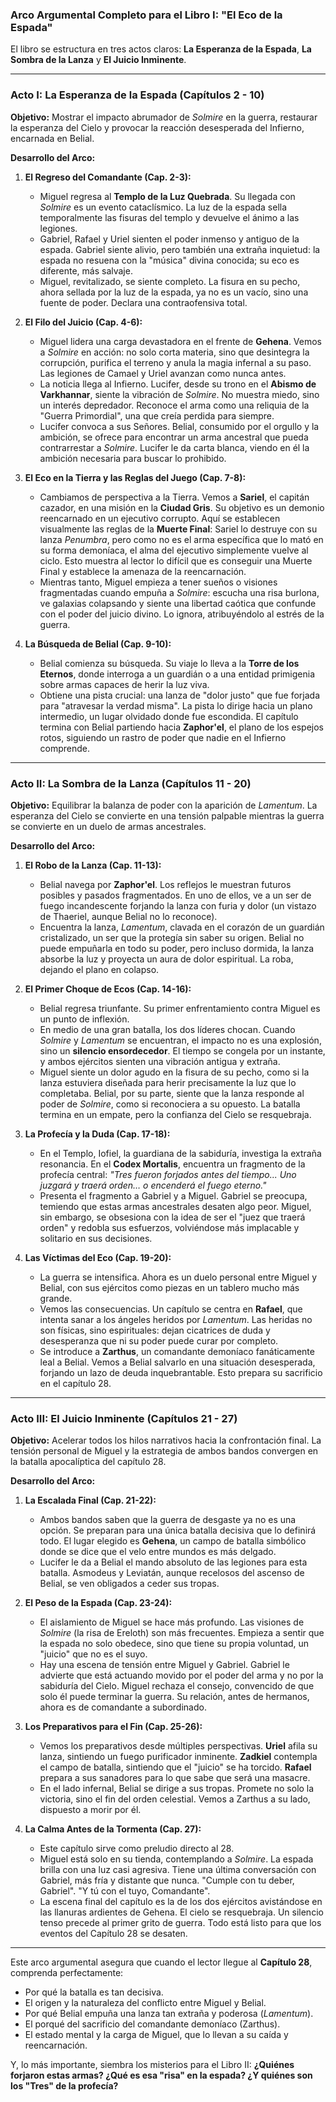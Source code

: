 
### **Arco Argumental Completo para el Libro I: "El Eco de la Espada"**

El libro se estructura en tres actos claros: **La Esperanza de la Espada**, **La Sombra de la Lanza** y **El Juicio Inminente**.

---

### **Acto I: La Esperanza de la Espada (Capítulos 2 - 10)**

**Objetivo:** Mostrar el impacto abrumador de *Solmire* en la guerra, restaurar la esperanza del Cielo y provocar la reacción desesperada del Infierno, encarnada en Belial.

**Desarrollo del Arco:**

1.  **El Regreso del Comandante (Cap. 2-3):**
    *   Miguel regresa al **Templo de la Luz Quebrada**. Su llegada con *Solmire* es un evento cataclísmico. La luz de la espada sella temporalmente las fisuras del templo y devuelve el ánimo a las legiones.
    *   Gabriel, Rafael y Uriel sienten el poder inmenso y antiguo de la espada. Gabriel siente alivio, pero también una extraña inquietud: la espada no resuena con la "música" divina conocida; su eco es diferente, más salvaje.
    *   Miguel, revitalizado, se siente completo. La fisura en su pecho, ahora sellada por la luz de la espada, ya no es un vacío, sino una fuente de poder. Declara una contraofensiva total.

2.  **El Filo del Juicio (Cap. 4-6):**
    *   Miguel lidera una carga devastadora en el frente de **Gehena**. Vemos a *Solmire* en acción: no solo corta materia, sino que desintegra la corrupción, purifica el terreno y anula la magia infernal a su paso. Las legiones de Camael y Uriel avanzan como nunca antes.
    *   La noticia llega al Infierno. Lucifer, desde su trono en el **Abismo de Varkhannar**, siente la vibración de *Solmire*. No muestra miedo, sino un interés depredador. Reconoce el arma como una reliquia de la "Guerra Primordial", una que creía perdida para siempre.
    *   Lucifer convoca a sus Señores. Belial, consumido por el orgullo y la ambición, se ofrece para encontrar un arma ancestral que pueda contrarrestar a *Solmire*. Lucifer le da carta blanca, viendo en él la ambición necesaria para buscar lo prohibido.

3.  **El Eco en la Tierra y las Reglas del Juego (Cap. 7-8):**
    *   Cambiamos de perspectiva a la Tierra. Vemos a **Sariel**, el capitán cazador, en una misión en la **Ciudad Gris**. Su objetivo es un demonio reencarnado en un ejecutivo corrupto. Aquí se establecen visualmente las reglas de la **Muerte Final**: Sariel lo destruye con su lanza *Penumbra*, pero como no es el arma específica que lo mató en su forma demoníaca, el alma del ejecutivo simplemente vuelve al ciclo. Esto muestra al lector lo difícil que es conseguir una Muerte Final y establece la amenaza de la reencarnación.
    *   Mientras tanto, Miguel empieza a tener sueños o visiones fragmentadas cuando empuña a *Solmire*: escucha una risa burlona, ve galaxias colapsando y siente una libertad caótica que confunde con el poder del juicio divino. Lo ignora, atribuyéndolo al estrés de la guerra.

4.  **La Búsqueda de Belial (Cap. 9-10):**
    *   Belial comienza su búsqueda. Su viaje lo lleva a la **Torre de los Eternos**, donde interroga a un guardián o a una entidad primigenia sobre armas capaces de herir la luz viva.
    *   Obtiene una pista crucial: una lanza de "dolor justo" que fue forjada para "atravesar la verdad misma". La pista lo dirige hacia un plano intermedio, un lugar olvidado donde fue escondida. El capítulo termina con Belial partiendo hacia **Zaphor'el**, el plano de los espejos rotos, siguiendo un rastro de poder que nadie en el Infierno comprende.

---

### **Acto II: La Sombra de la Lanza (Capítulos 11 - 20)**

**Objetivo:** Equilibrar la balanza de poder con la aparición de *Lamentum*. La esperanza del Cielo se convierte en una tensión palpable mientras la guerra se convierte en un duelo de armas ancestrales.

**Desarrollo del Arco:**

1.  **El Robo de la Lanza (Cap. 11-13):**
    *   Belial navega por **Zaphor'el**. Los reflejos le muestran futuros posibles y pasados fragmentados. En uno de ellos, ve a un ser de fuego incandescente forjando la lanza con furia y dolor (un vistazo de Thaeriel, aunque Belial no lo reconoce).
    *   Encuentra la lanza, *Lamentum*, clavada en el corazón de un guardián cristalizado, un ser que la protegía sin saber su origen. Belial no puede empuñarla en todo su poder, pero incluso dormida, la lanza absorbe la luz y proyecta un aura de dolor espiritual. La roba, dejando el plano en colapso.

2.  **El Primer Choque de Ecos (Cap. 14-16):**
    *   Belial regresa triunfante. Su primer enfrentamiento contra Miguel es un punto de inflexión.
    *   En medio de una gran batalla, los dos líderes chocan. Cuando *Solmire* y *Lamentum* se encuentran, el impacto no es una explosión, sino un **silencio ensordecedor**. El tiempo se congela por un instante, y ambos ejércitos sienten una vibración antigua y extraña.
    *   Miguel siente un dolor agudo en la fisura de su pecho, como si la lanza estuviera diseñada para herir precisamente la luz que lo completaba. Belial, por su parte, siente que la lanza responde al poder de *Solmire*, como si reconociera a su opuesto. La batalla termina en un empate, pero la confianza del Cielo se resquebraja.

3.  **La Profecía y la Duda (Cap. 17-18):**
    *   En el Templo, Iofiel, la guardiana de la sabiduría, investiga la extraña resonancia. En el **Codex Mortalis**, encuentra un fragmento de la profecía central: *"Tres fueron forjados antes del tiempo... Uno juzgará y traerá orden… o encenderá el fuego eterno."*
    *   Presenta el fragmento a Gabriel y a Miguel. Gabriel se preocupa, temiendo que estas armas ancestrales desaten algo peor. Miguel, sin embargo, se obsesiona con la idea de ser el "juez que traerá orden" y redobla sus esfuerzos, volviéndose más implacable y solitario en sus decisiones.

4.  **Las Víctimas del Eco (Cap. 19-20):**
    *   La guerra se intensifica. Ahora es un duelo personal entre Miguel y Belial, con sus ejércitos como piezas en un tablero mucho más grande.
    *   Vemos las consecuencias. Un capítulo se centra en **Rafael**, que intenta sanar a los ángeles heridos por *Lamentum*. Las heridas no son físicas, sino espirituales: dejan cicatrices de duda y desesperanza que ni su poder puede curar por completo.
    *   Se introduce a **Zarthus**, un comandante demoníaco fanáticamente leal a Belial. Vemos a Belial salvarlo en una situación desesperada, forjando un lazo de deuda inquebrantable. Esto prepara su sacrificio en el capítulo 28.

---

### **Acto III: El Juicio Inminente (Capítulos 21 - 27)**

**Objetivo:** Acelerar todos los hilos narrativos hacia la confrontación final. La tensión personal de Miguel y la estrategia de ambos bandos convergen en la batalla apocalíptica del capítulo 28.

**Desarrollo del Arco:**

1.  **La Escalada Final (Cap. 21-22):**
    *   Ambos bandos saben que la guerra de desgaste ya no es una opción. Se preparan para una única batalla decisiva que lo definirá todo. El lugar elegido es **Gehena**, un campo de batalla simbólico donde se dice que el velo entre mundos es más delgado.
    *   Lucifer le da a Belial el mando absoluto de las legiones para esta batalla. Asmodeus y Leviatán, aunque recelosos del ascenso de Belial, se ven obligados a ceder sus tropas.

2.  **El Peso de la Espada (Cap. 23-24):**
    *   El aislamiento de Miguel se hace más profundo. Las visiones de *Solmire* (la risa de Ereloth) son más frecuentes. Empieza a sentir que la espada no solo obedece, sino que tiene su propia voluntad, un "juicio" que no es el suyo.
    *   Hay una escena de tensión entre Miguel y Gabriel. Gabriel le advierte que está actuando movido por el poder del arma y no por la sabiduría del Cielo. Miguel rechaza el consejo, convencido de que solo él puede terminar la guerra. Su relación, antes de hermanos, ahora es de comandante a subordinado.

3.  **Los Preparativos para el Fin (Cap. 25-26):**
    *   Vemos los preparativos desde múltiples perspectivas. **Uriel** afila su lanza, sintiendo un fuego purificador inminente. **Zadkiel** contempla el campo de batalla, sintiendo que el "juicio" se ha torcido. **Rafael** prepara a sus sanadores para lo que sabe que será una masacre.
    *   En el lado infernal, Belial se dirige a sus tropas. Promete no solo la victoria, sino el fin del orden celestial. Vemos a Zarthus a su lado, dispuesto a morir por él.

4.  **La Calma Antes de la Tormenta (Cap. 27):**
    *   Este capítulo sirve como preludio directo al 28.
    *   Miguel está solo en su tienda, contemplando a *Solmire*. La espada brilla con una luz casi agresiva. Tiene una última conversación con Gabriel, más fría y distante que nunca. "Cumple con tu deber, Gabriel". "Y tú con el tuyo, Comandante".
    *   La escena final del capítulo es la de los dos ejércitos avistándose en las llanuras ardientes de Gehena. El cielo se resquebraja. Un silencio tenso precede al primer grito de guerra. Todo está listo para que los eventos del Capítulo 28 se desaten.

---

Este arco argumental asegura que cuando el lector llegue al **Capítulo 28**, comprenda perfectamente:
*   Por qué la batalla es tan decisiva.
*   El origen y la naturaleza del conflicto entre Miguel y Belial.
*   Por qué Belial empuña una lanza tan extraña y poderosa (*Lamentum*).
*   El porqué del sacrificio del comandante demoníaco (Zarthus).
*   El estado mental y la carga de Miguel, que lo llevan a su caída y reencarnación.

Y, lo más importante, siembra los misterios para el Libro II: **¿Quiénes forjaron estas armas? ¿Qué es esa "risa" en la espada? ¿Y quiénes son los "Tres" de la profecía?**